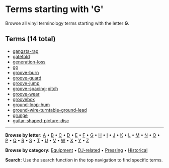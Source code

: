 # Terms starting with 'G'

Browse all vinyl terminology terms starting with the letter **G**.

## Terms (14 total)

- [gangsta-rap](../terms/g/gangsta-rap.md)
- [gatefold](../terms/g/gatefold.md)
- [generation-loss](../terms/g/generation-loss.md)
- [go](../terms/g/go.md)
- [groove-burn](../terms/g/groove-burn.md)
- [groove-guard](../terms/g/groove-guard.md)
- [groove-jump](../terms/g/groove-jump.md)
- [groove-spacing-pitch](../terms/g/groove-spacing-pitch.md)
- [groove-wear](../terms/g/groove-wear.md)
- [groovebox](../terms/g/groovebox.md)
- [ground-loop-hum](../terms/g/ground-loop-hum.md)
- [ground-wire-turntable-ground-lead](../terms/g/ground-wire-turntable-ground-lead.md)
- [grunge](../terms/g/grunge.md)
- [guitar-shaped-picture-disc](../terms/g/guitar-shaped-picture-disc.md)


---

**Browse by letter:** [A](a.md) • [B](b.md) • [C](c.md) • [D](d.md) • [E](e.md) • [F](f.md) • [G](g.md) • [H](h.md) • [I](i.md) • [J](j.md) • [K](k.md) • [L](l.md) • [M](m.md) • [N](n.md) • [O](o.md) • [P](p.md) • [Q](q.md) • [R](r.md) • [S](s.md) • [T](t.md) • [U](u.md) • [V](v.md) • [W](w.md) • [X](x.md) • [Y](y.md) • [Z](z.md)

**Browse by category:** [Equipment](../tags/equipment.md) • [DJ-related](../tags/dj-related.md) • [Pressing](../tags/pressing.md) • [Historical](../tags/historical.md)

**Search:** Use the search function in the top navigation to find specific terms.
